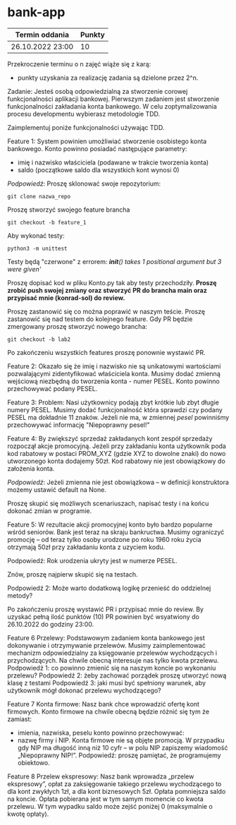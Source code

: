 # bank-app

| Termin oddania | Punkty |
| ------- | ------ |
| 26.10.2022 23:00 | 10 |

Przekroczenie terminu o n zajęć wiąże się z karą:

- punkty uzyskania za realizację zadania są dzielone przez 2^n.

Zadanie:
Jesteś osobą odpowiedzialną za stworzenie corowej funkcjonalności aplikacji bankowej.
Pierwszym zadaniem jest stworzenie funkcjonalności zakładania konta bankowego. W celu zoptymalizowania procesu developmentu wybierasz metodologie TDD.

Zaimplementuj poniże funkcjonalności używając TDD. 

Feature 1:
System powinien umożliwiać stworzenie osobistego konta bankowego.
Konto powinno posiadać następujące parametry:
- imię i nazwisko właściciela (podawane w trakcie tworzenia konta)
- saldo (początkowe saldo dla wszystkich kont wynosi 0)

*Podpowiedź*:
Proszę sklonować swoje repozytorium:
```
git clone nazwa_repo
```
Proszę stworzyć swojego feature brancha
```
git checkout -b feature_1
```
Aby wykonać testy:
```
python3 -m unittest
```
Testy będą "czerwone" z errorem:
*__init__() takes 1 positional argument but 3 were given'*

Proszę dopisać kod w pliku Konto.py tak aby testy przechodziły.
**Proszę zrobić push swojej zmiany oraz stworzyć PR do brancha main oraz przypisać mnie (konrad-sol) do review.**

Proszę zastanowić się co można poprawić w naszym teście.
Proszę zastanowić się nad testem do kolejnego feature.
Gdy PR będzie zmergowany proszę stworzyć nowego brancha:
```
git checkout -b lab2
```
Po zakończeniu wszystkich features proszę ponownie wystawić PR.

Feature 2:
Okazało się że imię i nazwisko nie są unikatowymi wartościami pozwalającymi zidentyfikować właściciela konta.
Musimy dodać zmienną wejściową niezbędną do tworzenia konta - numer PESEL. Konto powinno przechowywać podany PESEL.

Feature 3:
Problem: Nasi użytkownicy podają zbyt krótkie lub zbyt długie numery PESEL. 
Musimy dodać funkcjonalność która sprawdzi czy podany PESEL ma dokładnie 11 znaków. Jeżeli nie ma, w zmiennej *pesel* powinniśmy przechowywać informację "Niepoprawny pesel!"

Feature 4:
By zwiększyć sprzedaż zakładanych kont zespół sprzedaży rozpoczął akcje promocyjną.
Jeżeli przy zakładaniu konta użytkownik poda kod rabatowy w postaci PROM_XYZ (gdzie XYZ to dowolne znaki) do nowo utworzonego konta dodajemy 50zł. Kod rabatowy nie jest obowiązkowy do założenia konta.

*Podpowiedź*:
Jeżeli zmienna nie jest obowiązkowa – w definicji konstruktora możemy ustawić default na None.

Proszę skupić się możliwych scenariuszach, napisać testy i na końcu dokonać zmian w programie.

Feature 5:
W rezultacie akcji promocyjnej konto było bardzo popularne wśród seniorów. Bank jest teraz na skraju bankructwa. Musimy ograniczyć promocję – od teraz tylko osoby urodzone po roku 1960 roku życia otrzymają 50zł przy zakładaniu konta z uzyciem kodu.

Podpowiedź:
Rok urodzenia ukryty jest w numerze PESEL.

Znów, proszę najpierw skupić się na testach.

Podpowiedź 2: Może warto dodatkową logikę przenieść do oddzielnej metody?

Po zakończeniu proszę wystawić PR i przypisać mnie do review.
By uzyskać pełną ilość punktów (10) PR powinien być wsyatwiony do 26.10.2022 do godziny 23:00.

Feature 6 Przelewy:
Podstawowym zadaniem konta bankowego jest dokonywanie i otrzymywanie przelewów.
Musimy zaimplementować mechanizm odpowiedzialny za księgowanie przelewów
wychodzących i przychodzących.
Na chwile obecną interesuje nas tylko kwota przelewu.
Podpowiedź 1: co powinno zmienić się na naszym koncie po wykonaniu przelewu?
Podpowiedź 2: żeby zachować porządek proszę utworzyć nową klasę z testami
Podpowiedź 3: jaki musi być spełniony warunek, aby użytkownik mógł dokonać przelewu
wychodzącego?


Feature 7 Konta firmowe:
Nasz bank chce wprowadzić ofertę kont firmowych. Konto firmowe na chwile obecną będzie
różnić się tym że zamiast:
- imienia, nazwiska, peselu
konto powinno przechowywać:
- nazwę firmy i NIP.
Konta firmowe nie są objęte promocją.
W przypadku gdy NIP ma długość inną niż 10 cyfr – w polu NIP zapiszemy wiadomość
„Niepoprawny NIP!”.
Podpowiedź: proszę pamiętać, że programujemy obiektowo.


Feature 8 Przelew ekspresowy:
Nasz bank wprowadza „przelew ekspresowy”, opłat za zaksięgowanie takiego przelewu
wychodzącego to dla kont zwykłych 1zł, a dla kont biznesowych 5zł. Opłata pomniejsza saldo na
koncie. Opłata pobierana jest w tym samym momencie co kwota przelewu. W tym wypadku
saldo może zejść poniżej 0 (maksymalnie o kwotę opłaty).
 
